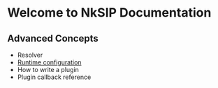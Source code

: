 # Welcome to NkSIP Documentation

## Advanced Concepts

* Resolver
* [Runtime configuration](run_time_configurarion.md)
* How to write a plugin
* Plugin callback reference
